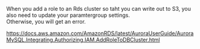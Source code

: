 When you add a role to an Rds cluster so taht you can write out to S3, you also need to update your paramtergroup settings.  
Otherwise, you will get an error.

https://docs.aws.amazon.com/AmazonRDS/latest/AuroraUserGuide/AuroraMySQL.Integrating.Authorizing.IAM.AddRoleToDBCluster.html
